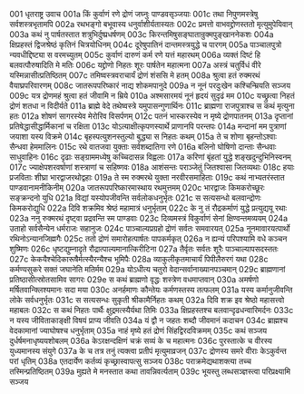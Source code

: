 001  धृतराष्ट्र उवाच
001a किं कुर्वाणं रणे द्रोणं जघ्नुः पाण्डवसृञ्जयाः
001c तथा निपुणमस्त्रेषु सर्वशस्त्रभृतामपि
002a रथभङ्गो बभूवास्य धनुर्वाशीर्यतास्यतः
002c प्रमत्तो वाभवद्द्रोणस्ततो मृत्युमुपेयिवान्
003a कथं नु पार्षतस्तात शत्रुभिर्दुष्प्रधर्षणम्
003c किरन्तमिषुसङ्घातान्रुक्मपुङ्खाननेकशः
004a क्षिप्रहस्तं द्विजश्रेष्ठं कृतिनं चित्रयोधिनम्
004c दूरेषुपातिनं दान्तमस्त्रयुद्धे च पारगम्
005a पाञ्चालपुत्रो न्यवधीद्दिष्ट्या स वरमच्युतम्
005c कुर्वाणं दारुणं कर्म रणे यत्तं महारथम्
006a व्यक्तं दिष्टं हि बलवत्पौरुषादिति मे मतिः
006c यद्द्रोणो निहतः शूरः पार्षतेन महात्मना
007a अस्त्रं चतुर्विधं वीरे यस्मिन्नासीत्प्रतिष्ठितम्
007c तमिष्वस्त्रवराचार्यं द्रोणं शंससि मे हतम्
008a श्रुत्वा हतं रुक्मरथं वैयाघ्रपरिवारणम्
008c जातरूपपरिष्कारं नाद्य शोकमपानुदे
009a न नूनं परदुःखेन कश्चिन्म्रियति सञ्जय
009c यत्र द्रोणमहं श्रुत्वा हतं जीवामि न म्रिये
010a अश्मसारमयं नूनं हृदयं सुदृढं मम
010c यच्छ्रुत्वा निहतं द्रोणं शतधा न विदीर्यते
011a ब्राह्मे वेदे तथेष्वस्त्रे यमुपासन्गुणार्थिनः
011c ब्राह्मणा राजपुत्राश्च स कथं मृत्युना हतः
012a शोषणं सागरस्येव मेरोरिव विसर्पणम्
012c पतनं भास्करस्येव न मृष्ये द्रोणपातनम्
013a दृप्तानां प्रतिषेद्धासीद्धार्मिकानां च रक्षिता
013c योऽत्याक्षीत्कृपणस्यार्थे प्राणानपि परन्तपः
014a मन्दानां मम पुत्राणां जयाशा यस्य विक्रमे
014c बृहस्पत्युशनस्तुल्यो बुद्ध्या स निहतः कथम्
015a ते च शोणा बृहन्तोऽश्वाः सैन्धवा हेममालिनः
015c रथे वातजवा युक्ताः सर्वशब्दातिगा रणे
016a बलिनो घोषिणो दान्ताः सैन्धवाः साधुवाहिनः
016c दृढाः सङ्ग्राममध्येषु कच्चिदासन्न विह्वलाः
017a करिणां बृंहतां युद्धे शङ्खदुन्दुभिनिस्वनम्
017c ज्याक्षेपशरवर्षाणां शस्त्राणां च सहिष्णवः
018a आशंसन्तः पराञ्जेतुं जितश्वासा जितव्यथाः
018c हयाः प्रजविताः शीघ्रा भारद्वाजरथोद्वहाः
019a ते स्म रुक्मरथे युक्ता नरवीरसमाहिताः
019c कथं नाभ्यतरंस्तात पाण्डवानामनीकिनीम्
020a जातरूपपरिष्कारमास्थाय रथमुत्तमम्
020c भारद्वाजः किमकरोच्छूरः सङ्क्रन्दनो युधि
021a विद्यां यस्योपजीवन्ति सर्वलोकधनुर्भृतः
021c स सत्यसन्धो बलवान्द्रोणः किमकरोद्युधि
022a दिवि शक्रमिव श्रेष्ठं महामात्रं धनुर्भृताम्
022c के नु तं रौद्रकर्माणं युद्धे प्रत्युद्ययू रथाः
023a ननु रुक्मरथं दृष्ट्वा प्रद्रवन्ति स्म पाण्डवाः
023c दिव्यमस्त्रं विकुर्वाणं सेनां क्षिण्वन्तमव्ययम्
024a उताहो सर्वसैन्येन धर्मराजः सहानुजः
024c पाञ्चाल्यप्रग्रहो द्रोणं सर्वतः समवारयत्
025a नूनमावारयत्पार्थो रथिनोऽन्यानजिह्मगैः
025c ततो द्रोणं समारोहत्पार्षतः पापकर्मकृत्
026a न ह्यन्यं परिपश्यामि वधे कञ्चन शुष्मिणः
026c धृष्टद्युम्नादृते रौद्रात्पाल्यमानात्किरीटिना
027a तैर्वृतः सर्वतः शूरैः पाञ्चाल्यापसदस्ततः
027c केकयैश्चेदिकारूषैर्मत्स्यैरन्यैश्च भूमिपैः
028a व्याकुलीकृतमाचार्यं पिपीलैरुरगं यथा
028c कर्मण्यसुकरे सक्तं जघानेति मतिर्मम
029a योऽधीत्य चतुरो वेदान्सर्वानाख्यानपञ्चमान्
029c ब्राह्मणानां प्रतिष्ठासीत्स्रोतसामिव सागरः
029e स कथं ब्राह्मणो वृद्धः शस्त्रेण वधमाप्तवान्
030a अमर्षणो मर्षितवान्क्लिश्यमानः सदा मया
030c अनर्हमाणः कौन्तेयः कर्मणस्तस्य तत्फलम्
031a यस्य कर्मानुजीवन्ति लोके सर्वधनुर्भृतः
031c स सत्यसन्धः सुकृती श्रीकामैर्निहतः कथम्
032a दिवि शक्र इव श्रेष्ठो महासत्त्वो महाबलः
032c स कथं निहतः पार्थैः क्षुद्रमत्स्यैर्यथा तिमिः
033a क्षिप्रहस्तश्च बलवान्दृढधन्वारिमर्दनः
033c न यस्य जीविताकाङ्क्षी विषयं प्राप्य जीवति
034a यं द्वौ न जहतः शब्दौ जीवमानं कदाचन
034c ब्राह्मश्च वेदकामानां ज्याघोषश्च धनुर्भृताम्
035a नाहं मृष्ये हतं द्रोणं सिंहद्विरदविक्रमम्
035c कथं सञ्जय दुर्धर्षमनाधृष्ययशोबलम्
036a केऽरक्षन्दक्षिणं चक्रं सव्यं के च महात्मनः
036c पुरस्तात्के च वीरस्य युध्यमानस्य संयुगे
037a के च तत्र तनुं त्यक्त्वा प्रतीपं मृत्युमाव्रजन्
037c द्रोणस्य समरे वीराः केऽकुर्वन्त परां धृतिम्
038a एतदार्येण कर्तव्यं कृच्छ्रास्वापत्सु सञ्जय
038c पराक्रमेद्यथाशक्त्या तच्च तस्मिन्प्रतिष्ठितम्
039a मुह्यते मे मनस्तात कथा तावन्निवर्त्यताम्
039c भूयस्तु लब्धसञ्ज्ञस्त्वा परिप्रक्ष्यामि सञ्जय


